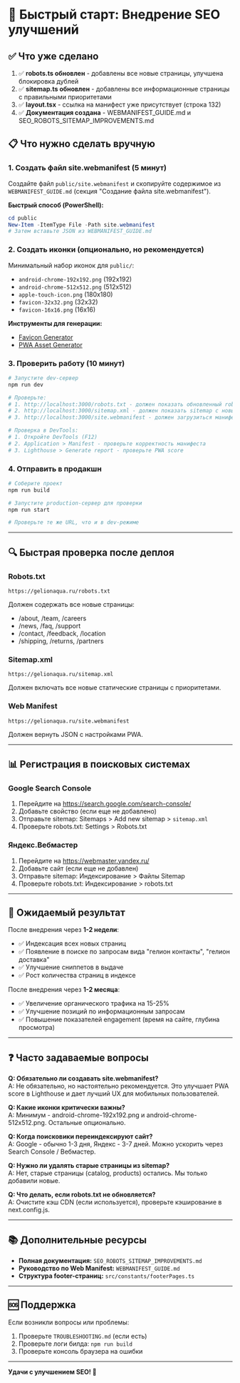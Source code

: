 # 🚀 Быстрый старт: Внедрение SEO улучшений

## ✅ Что уже сделано

1. ✅ **robots.ts обновлен** - добавлены все новые страницы, улучшена блокировка дублей
2. ✅ **sitemap.ts обновлен** - добавлены все информационные страницы с правильными приоритетами
3. ✅ **layout.tsx** - ссылка на манифест уже присутствует (строка 132)
4. ✅ **Документация создана** - WEBMANIFEST_GUIDE.md и SEO_ROBOTS_SITEMAP_IMPROVEMENTS.md

## 📋 Что нужно сделать вручную

### 1. Создать файл site.webmanifest (5 минут)

Создайте файл `public/site.webmanifest` и скопируйте содержимое из `WEBMANIFEST_GUIDE.md` (секция "Создание файла site.webmanifest").

**Быстрый способ (PowerShell):**

```powershell
cd public
New-Item -ItemType File -Path site.webmanifest
# Затем вставьте JSON из WEBMANIFEST_GUIDE.md
```

### 2. Создать иконки (опционально, но рекомендуется)

Минимальный набор иконок для `public/`:

- `android-chrome-192x192.png` (192x192)
- `android-chrome-512x512.png` (512x512)
- `apple-touch-icon.png` (180x180)
- `favicon-32x32.png` (32x32)
- `favicon-16x16.png` (16x16)

**Инструменты для генерации:**

- [Favicon Generator](https://realfavicongenerator.net/)
- [PWA Asset Generator](https://github.com/elegantapp/pwa-asset-generator)

### 3. Проверить работу (10 минут)

```bash
# Запустите dev-сервер
npm run dev

# Проверьте:
# 1. http://localhost:3000/robots.txt - должен показать обновленный robots.txt
# 2. http://localhost:3000/sitemap.xml - должен показать sitemap с новыми страницами
# 3. http://localhost:3000/site.webmanifest - должен загрузиться манифест

# Проверка в DevTools:
# 1. Откройте DevTools (F12)
# 2. Application > Manifest - проверьте корректность манифеста
# 3. Lighthouse > Generate report - проверьте PWA score
```

### 4. Отправить в продакшн

```bash
# Соберите проект
npm run build

# Запустите production-сервер для проверки
npm run start

# Проверьте те же URL, что и в dev-режиме
```

---

## 🔍 Быстрая проверка после деплоя

### Robots.txt

```
https://gelionaqua.ru/robots.txt
```

Должен содержать все новые страницы:

- /about, /team, /careers
- /news, /faq, /support
- /contact, /feedback, /location
- /shipping, /returns, /partners

### Sitemap.xml

```
https://gelionaqua.ru/sitemap.xml
```

Должен включать все новые статические страницы с приоритетами.

### Web Manifest

```
https://gelionaqua.ru/site.webmanifest
```

Должен вернуть JSON с настройками PWA.

---

## 📊 Регистрация в поисковых системах

### Google Search Console

1. Перейдите на https://search.google.com/search-console/
2. Добавьте свойство (если еще не добавлено)
3. Отправьте sitemap: Sitemaps > Add new sitemap > `sitemap.xml`
4. Проверьте robots.txt: Settings > Robots.txt

### Яндекс.Вебмастер

1. Перейдите на https://webmaster.yandex.ru/
2. Добавьте сайт (если еще не добавлен)
3. Отправьте sitemap: Индексирование > Файлы Sitemap
4. Проверьте robots.txt: Индексирование > robots.txt

---

## 🎯 Ожидаемый результат

После внедрения через **1-2 недели**:

- ✅ Индексация всех новых страниц
- ✅ Появление в поиске по запросам вида "гелион контакты", "гелион доставка"
- ✅ Улучшение сниппетов в выдаче
- ✅ Рост количества страниц в индексе

После внедрения через **1-2 месяца**:

- ✅ Увеличение органического трафика на 15-25%
- ✅ Улучшение позиций по информационным запросам
- ✅ Повышение показателей engagement (время на сайте, глубина просмотра)

---

## ❓ Часто задаваемые вопросы

**Q: Обязательно ли создавать site.webmanifest?**  
A: Не обязательно, но настоятельно рекомендуется. Это улучшает PWA score в Lighthouse и дает лучший UX для мобильных пользователей.

**Q: Какие иконки критически важны?**  
A: Минимум - android-chrome-192x192.png и android-chrome-512x512.png. Остальные опционально.

**Q: Когда поисковики переиндексируют сайт?**  
A: Google - обычно 1-3 дня, Яндекс - 3-7 дней. Можно ускорить через Search Console / Вебмастер.

**Q: Нужно ли удалять старые страницы из sitemap?**  
A: Нет, старые страницы (catalog, products) остались. Мы только добавили новые.

**Q: Что делать, если robots.txt не обновляется?**  
A: Очистите кэш CDN (если используется), проверьте кэширование в next.config.js.

---

## 📚 Дополнительные ресурсы

- **Полная документация:** `SEO_ROBOTS_SITEMAP_IMPROVEMENTS.md`
- **Руководство по Web Manifest:** `WEBMANIFEST_GUIDE.md`
- **Структура footer-страниц:** `src/constants/footerPages.ts`

---

## 🆘 Поддержка

Если возникли вопросы или проблемы:

1. Проверьте `TROUBLESHOOTING.md` (если есть)
2. Проверьте логи билда: `npm run build`
3. Проверьте консоль браузера на ошибки

---

**Удачи с улучшением SEO! 🚀**
